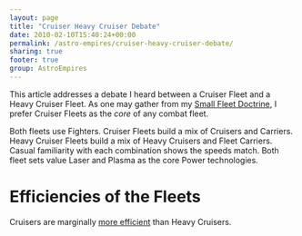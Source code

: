 ```yaml
---
layout: page
title: "Cruiser Heavy Cruiser Debate"
date: 2010-02-10T15:40:24+00:00
permalink: /astro-empires/cruiser-heavy-cruiser-debate/
sharing: true
footer: true
group: AstroEmpires
---
```


This article addresses a debate I heard between a Cruiser Fleet and a
Heavy Cruiser Fleet. As one may gather from my [Small Fleet Doctrine](/astro-empires/small-fleet-doctrine),
I prefer Cruiser Fleets as the _core_ of any combat fleet.

Both fleets use Fighters. Cruiser Fleets build a mix of Cruisers and
Carriers. Heavy Cruiser Fleets build a mix of Heavy Cruisers and Fleet
Carriers. Casual familiarity with each combination shows the speeds
match. Both fleet sets value Laser and Plasma as the core Power
technologies.

Efficiencies of the Fleets
==========================

Cruisers are marginally [more efficient](/astro-empires/efficiency-ratios) than Heavy
Cruisers.

